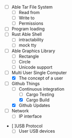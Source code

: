 - [ ] Able Tar File System
  - [ ] Read from
  - [ ] Write to
  - [ ] Permissions
- [ ] Program loading
- [ ] Rust Able Shell
  - [ ] intractability
  - [ ] mock tty
- [ ] Able Graphics Library
  - [ ] Rectangle
  - [ ] Circle
  - [ ] Unicode support
- [ ] Multi User Single Computer
  - [X] The concept of a user
- [ ] Github Things
  - [ ] Continuous integration
    - [ ] Cargo Testing
    - [X] Cargo Build
  - [X] Github Updates
- [ ] Network
  - [ ] IP interface
- [ ]USB Protocol
  - [ ] User USB devices
